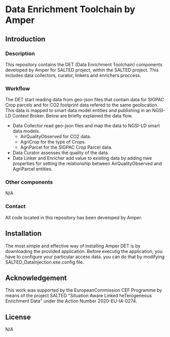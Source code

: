 # Data Enrichment Toolchain by Amper
## Introduction
### Description
This repository contains the DET (Data Enrichment Toolchain) components developed by Amper for SALTED project, within the SALTED project. This includes data collectors, curator, linkers and enrichers proccess.
### Workflow
The DET start reading data from geo-json files that contain data for SIGPAC Crop parcels and for CO2 footprint data refered to the same geolocation. This data is mapped to smart data model entities and publishing in an NGSI-LD Context Broker. Below are briefly explained the data flow.
  - Data Collector read geo-json files and map the data to NGSI-LD smart data models.
    -   AirQualityObserved for CO2 data.
    -   AgriCrop for the type of Crops.
    -   AgriParcel for the SIGPAC Crop Parcel data.
  - Data Curator assesses the quality of the data.
  - Data Linker and Enricher add value to existing data by adding nwe properties for setting the relationship between AirQualityObserved and AgriParcel entities.

 ### Other components
 N/A
 ### Contact
 All code located in this repository has been developed by Amper.

 ## Installation
 The most simple and effective way of installing Amper DET is by downloading the provided application. Before executig the application, you have to configure your particular access data. you can do that by modifying SALTED_DataInjection.exe.config file.

 ## Acknowledgement
 This work was supported by the EuropeanCommission CEF Programme by means of the project SALTED "Situation Aware Linked heTerogeneous Enrichment Data" under the Action Number 2020-EU-IA-0274.

 ## License
 N/A
 
    
